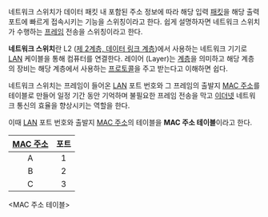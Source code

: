 네트워크 스위치가 데이터 패킷 내 포함된 주소 정보에 따라 해당 입력 [패킷](데이터%20패킷%20(Packet).md)을 해당 출력 포트에 빠르게 접속시키는 기능을 스위칭이라고 한다. 쉽게 설명하자면 네트워크 스위치가 수행하는 [프레임](데이터%20패킷%20(Packet).md) 전송을 스위칭이라고 한다.

**네트워크 스위치**란 L2 ([제 2계층, 데이터 링크 계층](네트워크%20(Network).md))에서 사용하는 네트워크 기기로 [LAN](Lan%20(Local%20Area%20Network).md) 케이블을 통해 컴퓨터를 연결한다.
레이어 (Layer)는 [계층](계층%20구조.md)을 의미하고 해당 계층의 장비는 해당 계층에서 사용하는 [프로토콜](프로토콜%20(Protocol).md)을 주고 받는다고 이해하면 쉽다.

네트워크 스위치는 프레임이 들어온 [LAN](Lan%20(Local%20Area%20Network).md) 포트 번호와 그 프레임의 출발지 [MAC 주소](MAC%20주소.md)를 테이블로 만들어 일정 기간 동안 기억하며 불필요한 프레임 전송을 막고 [이더넷](이더넷.md) 네트워크 통신의 효율을 향상시키는 역할을 한다.

이때 [LAN](Lan%20(Local%20Area%20Network).md) 포트 번호와 출발지 [MAC 주소](MAC%20주소.md)의 테이블을 **MAC 주소 테이블**이라고 한다.

| [MAC 주소](MAC%20주소.md) | 포트  |
| :-------------------: | :-: |
|           A           |  1  |
|           B           |  2  |
|           C           |  3  |
\<MAC 주소 테이블\>